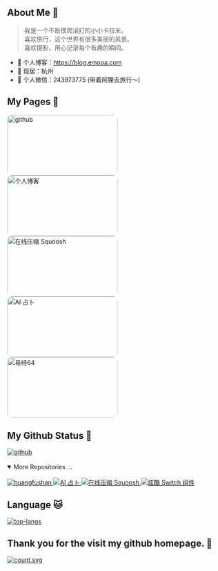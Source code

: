 <h2>About Me 👋</h2>

<blockquote>
  <p>
    我是一个不断摸爬滚打的小小卡拉米。 
    <br>
    喜欢旅行，这个世界有很多美丽的风景。
    <br>
    喜欢摄影，用心记录每个有趣的瞬间。
  </p>
</blockquote>

<ul>
  <li>🍓 个人博客：<a href="https://blog.emooa.com" target="_blank">https://blog.emooa.com</a></li>
  <li>🍓 现居：杭州</li>
  <li>🍓 个人微信：243973775 (带着阿狸去旅行～)</li>
</ul>

<h2>My Pages 🐶</h2>
<a href="https://github.com/huangfushan">
  <img class="page-img" alt="github" src="https://raw.githubusercontent.com/huangfushan/huangfushan/main/img/github.png" style="height: 140px; width: 256px; border-radius: 10px;"/>
</a>
<a href="https://blog.emooa.com">
  <img class="page-img" alt="个人博客" src="https://raw.githubusercontent.com/huangfushan/huangfushan/main/img/blog.png" style="height: 140px; width: 256px;border-radius: 10px;"/>
</a>
<a href="https://squoosh.emooa.com">
  <img class="page-img" alt="在线压缩 Squoosh" src="https://raw.githubusercontent.com/huangfushan/huangfushan/main/img/squoosh.png" style="height: 140px; width: 256px;border-radius: 10px;"/>
</a>
<a href="https://ai.emooa.com">
  <img class="page-img" alt="AI 占卜" src="https://raw.githubusercontent.com/huangfushan/huangfushan/main/img/divination.png" style="height: 140px; width: 256px;border-radius: 10px;"/>
</a>
<a href="https://yijing.emooa.com">
  <img class="page-img" alt="易经64" src="https://raw.githubusercontent.com/huangfushan/huangfushan/main/img/yijing.png" style="height: 140px; width: 256px;border-radius: 10px;"/>
</a>
<!-- <a href="https://chat.emooa.com">
  <img class="page-img" alt="AI Chat" src="https://raw.githubusercontent.com/huangfushan/huangfushan/main/img/chat.png" style="height: 140px; width: 256px;border-radius: 10px;"/>
</a> -->

<h2>My Github Status 🦸</h2>

<a href="https://github-readme-stats.vercel.app/api?username=huangfushan&show_icons=true&show_owner=true&count_private=true&theme=merko">
  <img alt="github" src="https://github-readme-stats.vercel.app/api?username=huangfushan&show_icons=true&show_owner=true&count_private=true&theme=merko" />
</a>

<!-- <a href="https://activity-graph.herokuapp.com/graph?username=huangfushan&theme=github">
  <img alt="graph" src="https://activity-graph.herokuapp.com/graph?username=huangfushan&theme=github" />
</a> -->

<br />
<br />
<details open>
  
<br />
<summary>More Repositories ...</summary>
<a href="https://github.com/huangfushan/blog" target="_blank">
  <img alt="huangfushan" src="https://github-readme-stats.vercel.app/api/pin/?username=huangfushan&repo=blog&show_owner=true"/>
</a>
<a href="https://github.com/huangfushan/divination" target="_blank">
  <img alt="AI 占卜" src="https://github-readme-stats.vercel.app/api/pin/?username=huangfushan&repo=divination&show_owner=true" />
</a>
<a href="https://github.com/huangfushan/squoosh" target="_blank">
  <img alt="在线压缩 Squoosh" src="https://github-readme-stats.vercel.app/api/pin/?username=huangfushan&repo=squoosh&show_owner=true" />
</a>
<a href="https://github.com/huangfushan/switch" target="_blank">
  <img alt="炫酷 Switch 组件" src="https://github-readme-stats.vercel.app/api/pin/?username=huangfushan&repo=switch&show_owner=true" />
</a>
</details>

<h2>Language 🐱</h2>

<a href="https://github-readme-stats.vercel.app/api/top-langs/?username=huangfushan">
  <img alt="top-langs" src="https://github-readme-stats.vercel.app/api/top-langs/?username=huangfushan" />
</a>
<br />

<h2>Thank you for the visit my github homepage. 👀</h2>

<a href="http://profile-counter.glitch.me/huangfushan/count.svg">
  <img alt="count.svg" src="http://profile-counter.glitch.me/huangfushan/count.svg" />
</a>

